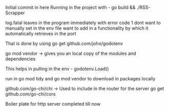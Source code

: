 Initial commit in here
Running in the project with - 
go build && ./RSS-Scrapper

log.fatal leaves in the program immediately with error code 1 
dont want to manually set in the env file want to add in a functionality by which it automatically retrieves in the port 

That is done by using go get github.com/joho/godotenv

go mod vendor -> gives you an local copy of the modules and dependencies

This helps in pulling in the env - 
godotenv.Load()

run in go mod tidy 
and go mod vendor to download in packages locally 

github.com/go-chi/chi -> Used to include in the router for the server
go get github.com/go-chi/cors

Boiler plate for http server completed till now 